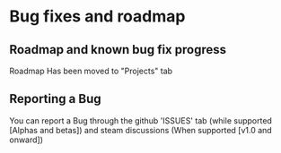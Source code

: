 # Bug fixes and roadmap

## Roadmap and known bug fix progress

Roadmap Has been moved to "Projects" tab

## Reporting a Bug

You can report a Bug through the github 'ISSUES' tab (while supported [Alphas and betas]) and steam discussions (When supported [v1.0 and onward])
